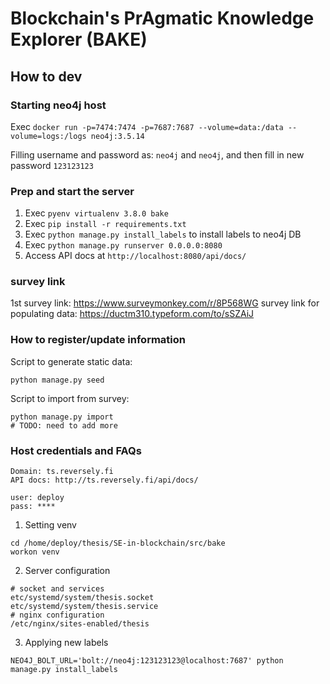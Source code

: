 # Blockchain's PrAgmatic  Knowledge Explorer  (BAKE)

## How to dev

### Starting neo4j host

Exec `docker run -p=7474:7474 -p=7687:7687 --volume=data:/data --volume=logs:/logs neo4j:3.5.14`

Filling username and password as: `neo4j` and `neo4j`, and then fill in new password `123123123`

### Prep and start the server

1. Exec `pyenv virtualenv 3.8.0 bake`
2. Exec `pip install -r requirements.txt`
3. Exec `python manage.py install_labels` to install labels to neo4j DB
4. Exec `python manage.py runserver 0.0.0.0:8080`
5. Access API docs at `http://localhost:8080/api/docs/`

### survey link

1st survey link: https://www.surveymonkey.com/r/8P568WG
survey link for populating data: https://ductm310.typeform.com/to/sSZAiJ

### How to register/update information

Script to generate static data:

```
python manage.py seed
```

Script to import from survey:
```
python manage.py import 
# TODO: need to add more
```


### Host credentials and FAQs

```
Domain: ts.reversely.fi
API docs: http://ts.reversely.fi/api/docs/

user: deploy
pass: ****
```

1. Setting venv

```
cd /home/deploy/thesis/SE-in-blockchain/src/bake
workon venv

```

2. Server configuration

```
# socket and services
etc/systemd/system/thesis.socket
etc/systemd/system/thesis.service
# nginx configuration
/etc/nginx/sites-enabled/thesis

```

3. Applying new labels

`NEO4J_BOLT_URL='bolt://neo4j:123123123@localhost:7687' python manage.py install_labels`
